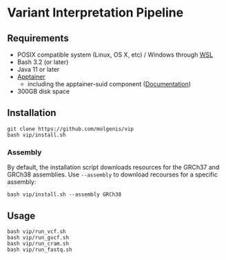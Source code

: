 # Variant Interpretation Pipeline

## Requirements
- POSIX compatible system (Linux, OS X, etc) / Windows through [WSL](https://en.wikipedia.org/wiki/Windows_Subsystem_for_Linux)
- Bash 3.2 (or later)
- Java 11 or later
- [Apptainer](https://apptainer.org)
  - including the apptainer-suid component ([Documentation](https://github.com/apptainer/apptainer/blob/main/INSTALL.md))
- 300GB disk space

## Installation
```
git clone https://github.com/molgenis/vip
bash vip/install.sh
```

### Assembly
By default, the installation script downloads resources for the GRCh37 and GRCh38 assemblies.
Use `--assembly` to download recourses for a specific assembly:  
```
bash vip/install.sh --assembly GRCh38
```

## Usage
```
bash vip/run_vcf.sh
bash vip/run_gvcf.sh
bash vip/run_cram.sh
bash vip/run_fastq.sh
```
